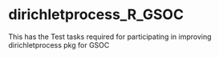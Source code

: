 # dirichletprocess_R_GSOC
This has the Test tasks required for participating in improving dirichletprocess pkg for GSOC
